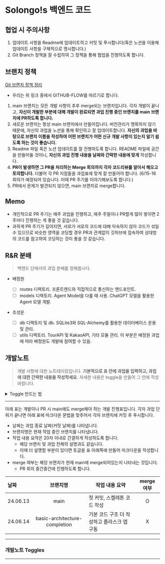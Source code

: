 # Solongo!s 백엔드 코드

## 협업 시 주의사항

1. 업데이트 사항을 Readme에 업데이트하고 커밋 및 푸시합니다(혹은 노션을 이용해 업데이트 사항을 구체적으로 명시합니다.)
2. Git Branch 정책을 잘 수립하여 그 정책을 통해 협업을 진행하도록 합니다.

## 브랜치 정책

[Git 브랜치 정책 정리](https://inpa.tistory.com/entry/GIT-%E2%9A%A1%EF%B8%8F-github-flow-git-flow-%F0%9F%93%88-%EB%B8%8C%EB%9E%9C%EC%B9%98-%EC%A0%84%EB%9E%B5)

- 우리는 위 링크 중에서 GITHUB-FLOW를 따르기로 합니다.

1. main 브랜치는 모든 개발 사항이 추후 merge되는 브랜치입니다. 각자 개발이 끝나고, **자신이 개발한 부분에 대해 개발이 완료되면 과업 진행 중인 브랜치를 main 브랜치에 PR하도록 합니다.**
2. 새로운 브랜치는 항상 main 브랜치에서 만들어집니다. 버전관리가 명확하지 않기 때문에, 자신의 과업을 노션을 통해 확인하고 잘 업데이트합니다. **자신의 과업을 바탕으로 브랜치 이름을 작성하여 어떤 브랜치가 어떤 신규 개발 사항이 있는지 알기 쉽도록 하는 것이 좋습니다.**
3. Readme 파일 혹은 노션 업데이트를 잘 진행하도록 합니다. README 파일에 공간을 만들어둘 것이니, **자신의 과업 진행 내용을 날짜와 간략한 내용에 맞게** 작성합니다.
4. **PR이 발생하면 그 PR을 처리하는 Merge 회의까지 각자 코드리뷰를 알아서 해오고 토의합니다.** 더불어 각 PR 지점들을 과업표에 맞게 잘 만들어야 합니다.
   (6/15-16 회의가 예정되어 있습니다. 이때 PR 주기를 이야기해보도록 합니다.)
5. PR에서 문제가 발견되지 않으면, main 브랜치로 merge합니다.

## Memo

- 개인적으로 PR 주기는 매주 과업을 진행하고, 매주 주말이나 PR할게 많이 쌓이면 2주마다 진행하는 게 좋을 것 같습니다.
- 과하게 PR 주기가 길어지면, 서로가 서로의 코드에 대해 익숙하지 않아 코드가 섞일 수 있으므로 비슷한 영역을 코딩할 경우 PR과 관계없이 깃허브에 접속하여 상대방의 코드를 참고하여 코딩하는 것이 좋을 것 같습니다.

## R&R 분배

> 백엔드 단에서의 과업 분배를 정해봅시다.

- 배정원

  - [ ] routes 디렉토리. 프론트엔드와 직접적으로 통신하는 엔드포인트.
  - [ ] models 디렉토리. Agent Model을 다룰 때 사용. ChatGPT 모델을 활용한 Agent 모델 개발.

- 조성운
  - [ ] db 디렉토리 및 db. SQLite3와 SQL-Alchemy를 활용한 데이터베이스 운용 및 관리.
  - [ ] utils 디렉토리. TourAPI 및 KakaoAPI, 기타 모듈 관리. 이 부분은 배정원 과업에 따라 배정원도 개발에 참여할 수 있음.

## 개발노트

> 개발 사항에 대한 노트테이킹입니다.
> **기본적으로 표 안에 과업을 입력하고, 과업에 대한 간략한 내용을 작성학세요.**
> 자세한 내용은 toggle을 만들어 그 안에 작성바랍니다.

<details>
  <summary>Toggle 만드는 법</summary>
  HTML 태그를 사용하여 마크다운에서 토글을 만들 수 있습니다.
  아래와 같이 작성합니다.

```HTML
<details>
<summary>토글 제목</summary>
  숨겨진 내용입니다. 여기에 원하는 텍스트를 추가할 수 있습니다.
  - 항목 1
  - 항목 2
</details>
```

</details>

---

아래 표는 개발이나 PR 시 main에도 merge해야 하는 개발 진행표입니다.
각자 과업 단위가 끝나면 아래 표에 마크다운 문법을 맞추어서 각자 브랜치에 커밋 후 푸시합니다.

- 날짜는 과업 종료 날짜(커밋 날짜)를 나타냅니다.
- 브랜치명은 현재 작업 중인 브랜치를 나타냅니다.
- 작업 내용 요약은 20자 이내로 간결하게 작성하도록 합니다.
  - 해당 브랜치 및 과업 전체의 설명과도 같습니다.
  - 이때 더 설명할 부분이 있다면 토글을 표 아래쪽에 만들어 마크다운을 작성합니다.
- merge 여부는 해당 브랜치가 현재 main에 merge되어있는지 나타내는 것입니다.
  - PR 회의 중간중간에 진행하도록 합니다.

| 날짜     |           브랜치명            | 작업 내용 요약                              | merge 여부 |
| :------- | :---------------------------: | ------------------------------------------- | :--------: |
| 24.06.13 |             main              | 첫 커밋, 스켈레톤 코드 작성                 |     O      |
| 24.06.14 | basic-architecture-completion | 기본 코드 구조 더 작성하고 플라스크 앱 구동 |     X      |

---

### 개발노트 Toggles

---
